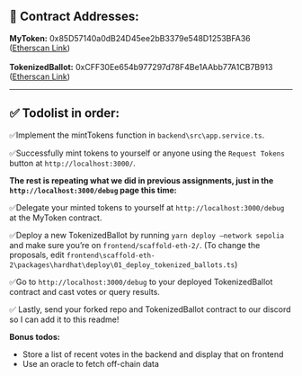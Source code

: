## 📍 Contract Addresses: 
**MyToken:** 0x85D57140a0dB24D45ee2bB3379e548D1253BFA36 ([Etherscan Link](https://sepolia.etherscan.io/address/0x85d57140a0db24d45ee2bb3379e548d1253bfa36))
<br><br>
**TokenizedBallot:** 0xCFF30Ee654b977297d78F4Be1AAbb77A1CB7B913 ([Etherscan Link](https://sepolia.etherscan.io//address/0xCFF30Ee654b977297d78F4Be1AAbb77A1CB7B913))

---

## ✅ Todolist in order:

✅Implement the mintTokens function in `backend\src\app.service.ts`.

✅Successfully mint tokens to yourself or anyone using the `Request Tokens` button at `http://localhost:3000/`.

**The rest is repeating what we did in previous assignments, just in the `http://localhost:3000/debug` page this time:**

✅Delegate your minted tokens to yourself at `http://localhost:3000/debug` at the MyToken contract.

✅Deploy a new TokenizedBallot by running `yarn deploy –network sepolia` and make sure you’re on `frontend/scaffold-eth-2/`. (To change the proposals, edit `frontend\scaffold-eth-2\packages\hardhat\deploy\01_deploy_tokenized_ballots.ts`)

✅Go to `http://localhost:3000/debug` to your deployed TokenizedBallot contract and cast votes or query results.

✅ Lastly, send your forked repo and TokenizedBallot contract to our discord so I can add it to this readme!

**Bonus todos:**

- Store a list of recent votes in the backend and display that on frontend
- Use an oracle to fetch off-chain data
